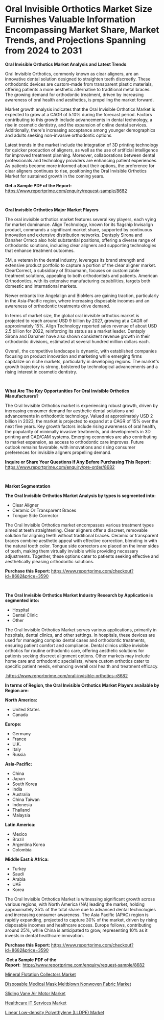 <p><h1>Oral Invisible Orthotics Market Size Furnishes Valuable Information Encompassing Market Share, Market Trends, and Projections Spanning from 2024 to 2031</h1></p><p><strong>Oral Invisible Orthotics Market Analysis and Latest Trends</strong></p>
<p><p>Oral Invisible Orthotics, commonly known as clear aligners, are an innovative dental solution designed to straighten teeth discreetly. These orthodontic devices are custom-made from transparent plastic materials, offering patients a more aesthetic alternative to traditional metal braces. The growing demand for orthodontic treatment, driven by increasing awareness of oral health and aesthetics, is propelling the market forward.</p><p>Market growth analysis indicates that the Oral Invisible Orthotics Market is expected to grow at a CAGR of 5.10% during the forecast period. Factors contributing to this growth include advancements in dental technology, a rise in cosmetic dentistry, and the expansion of online dental services. Additionally, there's increasing acceptance among younger demographics and adults seeking non-invasive orthodontic options. </p><p>Latest trends in the market include the integration of 3D printing technology for quicker production of aligners, as well as the use of artificial intelligence for improved treatment planning. Moreover, collaborations between dental professionals and technology providers are enhancing patient experiences. As patients become more informed about their options, the preference for clear aligners continues to rise, positioning the Oral Invisible Orthotics Market for sustained growth in the coming years.</p></p>
<p><strong>Get a Sample PDF of the Report:&nbsp;</strong> <a href="https://www.reportprime.com/enquiry/request-sample/8682">https://www.reportprime.com/enquiry/request-sample/8682</a></p>
<p>&nbsp;</p>
<p><strong>Oral Invisible Orthotics Major Market Players</strong></p>
<p><p>The oral invisible orthotics market features several key players, each vying for market dominance. Align Technology, known for its flagship Invisalign product, commands a significant market share, supported by continuous innovation and extensive distribution networks. Dentsply Sirona and Danaher Ormco also hold substantial positions, offering a diverse range of orthodontic solutions, including clear aligners and supporting technologies that enhance treatment outcomes.</p><p>3M, a veteran in the dental industry, leverages its brand strength and extensive product portfolio to capture a portion of the clear aligner market. ClearCorrect, a subsidiary of Straumann, focuses on customizable treatment solutions, appealing to both orthodontists and patients. American Orthodontics, with its extensive manufacturing capabilities, targets both domestic and international markets.</p><p>Newer entrants like Angelalign and BioMers are gaining traction, particularly in the Asia-Pacific region, where increasing disposable incomes and an awareness of orthodontic treatments drive demand. </p><p>In terms of market size, the global oral invisible orthotics market is projected to reach around USD 9 billion by 2027, growing at a CAGR of approximately 15%. Align Technology reported sales revenue of about USD 2.5 billion for 2022, reinforcing its status as a market leader. Dentsply Sirona and Danaher have also shown consistent revenue growth in their orthodontic divisions, estimated at several hundred million dollars each.</p><p>Overall, the competitive landscape is dynamic, with established companies focusing on product innovation and marketing while emerging firms capitalize on niche markets, particularly in developing regions. The market's growth trajectory is strong, bolstered by technological advancements and a rising interest in cosmetic dentistry.</p></p>
<p>&nbsp;</p>
<p><strong>What Are The Key Opportunities For Oral Invisible Orthotics Manufacturers?</strong></p>
<p><p>The Oral Invisible Orthotics market is experiencing robust growth, driven by increasing consumer demand for aesthetic dental solutions and advancements in orthodontic technology. Valued at approximately USD 2 billion in 2023, the market is projected to expand at a CAGR of 15% over the next five years. Key growth factors include rising awareness of oral health, the popularity of minimally invasive treatments, and developments in 3D printing and CAD/CAM systems. Emerging economies are also contributing to market expansion, as access to orthodontic care improves. Future outlook remains favorable, with innovations and rising consumer preferences for invisible aligners propelling demand.</p></p>
<p><strong>Inquire or Share Your Questions If Any Before Purchasing This Report:</strong> <a href="https://www.reportprime.com/enquiry/pre-order/8682">https://www.reportprime.com/enquiry/pre-order/8682</a></p>
<p>&nbsp;</p>
<p><strong>Market Segmentation</strong></p>
<p><strong>The Oral Invisible Orthotics Market Analysis by types is segmented into:</strong></p>
<p><ul><li>Clear Aligner</li><li>Ceramic Or Transparent Braces</li><li>Tongue Side Corrector</li></ul></p>
<p><p>The Oral Invisible Orthotics market encompasses various treatment types aimed at teeth straightening. Clear aligners offer a discreet, removable solution for aligning teeth without traditional braces. Ceramic or transparent braces combine aesthetic appeal with effective correction, blending in with the natural tooth color. Tongue side correctors are placed on the inner sides of teeth, making them virtually invisible while providing necessary adjustments. Together, these options cater to patients seeking effective and aesthetically pleasing orthodontic solutions.</p></p>
<p><strong>Purchase this Report:&nbsp;</strong><a href="https://www.reportprime.com/checkout?id=8682&price=3590">https://www.reportprime.com/checkout?id=8682&price=3590</a></p>
<p>&nbsp;</p>
<p><strong>The Oral Invisible Orthotics Market Industry Research by Application is segmented into:</strong></p>
<p><ul><li>Hospital</li><li>Dental Clinic</li><li>Other</li></ul></p>
<p><p>The Oral Invisible Orthotics Market serves various applications, primarily in hospitals, dental clinics, and other settings. In hospitals, these devices are used for managing complex dental cases and orthodontic treatments, ensuring patient comfort and compliance. Dental clinics utilize invisible orthotics for routine orthodontic care, offering aesthetic solutions for patients seeking discreet alignment options. Other markets may include home care and orthodontic specialists, where custom orthotics cater to specific patient needs, enhancing overall oral health and treatment efficacy.</p></p>
<p><a href="https://www.reportprime.com/oral-invisible-orthotics-r8682">&nbsp;https://www.reportprime.com/oral-invisible-orthotics-r8682</a></p>
<p><strong>In terms of Region, the Oral Invisible Orthotics Market Players available by Region are:</strong></p>
<p>
    <p> <strong> North America: </strong>
        <ul>
            <li>United States</li>
            <li>Canada</li>
        </ul>
        </p> 
    <p> <strong> Europe: </strong>
        <ul>
            <li>Germany</li>
            <li>France</li>
            <li>U.K.</li>
            <li>Italy</li>
            <li>Russia</li>
        </ul>
        </p> 
    <p> <strong> Asia-Pacific: </strong>
        <ul>
            <li>China</li>
            <li>Japan</li>
            <li>South Korea</li>
            <li>India</li>
            <li>Australia</li>
            <li>China Taiwan</li>
            <li>Indonesia</li>
            <li>Thailand</li>
            <li>Malaysia</li>
        </ul>
        </p> 
    <p> <strong> Latin America: </strong>
        <ul>
            <li>Mexico</li>
            <li>Brazil</li>
            <li>Argentina Korea</li>
            <li>Colombia</li>
        </ul>
        </p> 
    <p> <strong> Middle East & Africa: </strong>
        <ul>
            <li>Turkey</li>
            <li>Saudi</li>
            <li>Arabia</li>
            <li>UAE</li>
            <li>Korea</li>
        </ul>
    </p>
    </p>
<p><p>The Oral Invisible Orthotics Market is witnessing significant growth across various regions, with North America (NA) leading the market, holding approximately 35% of the total share due to advanced dental technologies and increasing consumer awareness. The Asia Pacific (APAC) region is rapidly expanding, projected to capture 30% of the market, driven by rising disposable incomes and healthcare access. Europe follows, contributing around 25%, while China is anticipated to grow, representing 10% as it invests in dental healthcare innovation.</p></p>
<p><strong>Purchase this Report: </strong><a href="https://www.reportprime.com/checkout?id=8682&price=3590">https://www.reportprime.com/checkout?id=8682&price=3590</a></p>
<p>&nbsp;<strong>Get a Sample PDF of the Report:&nbsp;&nbsp;</strong><a href="https://www.reportprime.com/enquiry/request-sample/8682">https://www.reportprime.com/enquiry/request-sample/8682</a></p>
<p><strong></strong></p>
<p><p><a href="https://medium.com/@bryaneal908/the-mineral-flotation-collectors-market-industry-provides-a-comprehensive-and-current-analysis-of-b5caebaa6577">Mineral Flotation Collectors Market</a></p><p><a href="https://github.com/julyju69/Market-Research-Report-List-5/blob/main/disposable-medical-mask-meltblown-nonwoven-fabric-market.md">Disposable Medical Mask Meltblown Nonwoven Fabric Market</a></p><p><a href="https://issuu.com/reportprime-2/docs/sliding-vane-air-motor-market-size-_95d16384374dbb">Sliding Vane Air Motor Market</a></p><p><a href="https://www.linkedin.com/pulse/healthcare-services-market-evolution-global-trends-regional-cpicf?trackingId=6hrBcpxoQZm0bXUBeJimWQ%3D%3D">Healthcare IT Services Market</a></p><p><a href="https://medium.com/@bryaneal908/the-linear-low-density-polyethylene-lldpe-market-insights-report-offers-an-in-depth-and-096624b8c428">Linear Low-density Polyethylene (LLDPE) Market</a></p></p>